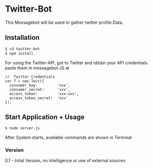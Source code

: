 # Twitter-Bot

This Messagebot will be used to gather twitter profile Data.

## Installation

```sh
$ cd twitter-bot
$ npm install
```

For using the Twitter-API, got to Twitter and obtain your API credentials.
paste them in messagebot.JS at
```
//  Twitter Credentials
var T = new Twit({
  consumer_key:         'xxx',
  consumer_secret:      'xxx',
  access_token:         'xxx-xxx',
  access_token_secret:  'xxx'
});
```

## Start Application + Usage
```sh
$ node server.js
```
After System starts, available commands are shown in Terminal

### Version

0.1 - Inital Version, no intelligence or use of external sources
